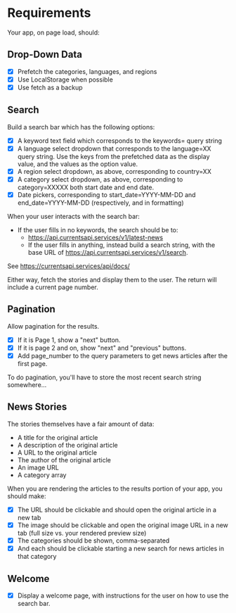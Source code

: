 # Requirements

Your app, on page load, should:

## Drop-Down Data
- [x] Prefetch the categories, languages, and regions
- [x] Use LocalStorage when possible
- [x] Use fetch as a backup

## Search 
Build a search bar which has the following options:
  * [x] A keyword text field which corresponds to the keywords= query string
  * [x] A language select dropdown that corresponds to the language=XX query string. Use the keys from the prefetched data as the display value, and the values as the option value.
  * [x] A region select dropdown, as above, corresponding to country=XX
  * [x] A category select dropdown, as above, corresponding to category=XXXXX both start date and end date. 
  * [x] Date pickers, corresponding to start_date=YYYY-MM-DD and end_date=YYYY-MM-DD (respectively, and in formatting)

When your user interacts with the search bar:
  * If the user fills in no keywords, the search should be to: 
    * https://api.currentsapi.services/v1/latest-news
    * If the user fills in anything, instead build a search string, with the base URL of https://api.currentsapi.services/v1/search. 

See https://currentsapi.services/api/docs/

Either way, fetch the stories and display them to the user. The return will include a current page number.

## Pagination

Allow pagination for the results. 
- [x] If it is Page 1, show a "next" button. 
- [x] If it is page 2 and on, show "next" and "previous" buttons.
- [x] Add page_number to the query parameters to get news articles after the first page.

To do pagination, you'll have to store the most recent search string somewhere...

## News Stories

The stories themselves have a fair amount of data:

- A title for the original article 
- A description of the original article 
- A URL to the original article 
- The author of the original article 
- An image URL 
- A category array 

When you are rendering the articles to the results portion of your app, you should make:

- [x] The URL should be clickable and should open the original article in a new tab
- [x] The image should be clickable and open the original image URL in a new tab (full size vs. your rendered preview size)
- [x] The categories should be shown, comma-separated
- [x] And each should be clickable starting a new search for news articles in that category

## Welcome

- [x] Display a welcome page, with instructions for the user on how to use the search bar.
